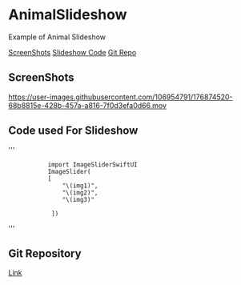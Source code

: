 # AnimalSlideshow

Example of Animal Slideshow

[ScreenShots](#ScreenShots)
[Slideshow Code](#Code-used-For-Slideshow)
[Git Repo](#Git-Repository)

## ScreenShots



https://user-images.githubusercontent.com/106954791/176874520-68b8815e-428b-457a-a816-7f0d3efa0d66.mov



## Code used For Slideshow

'''

               import ImageSliderSwiftUI
               ImageSlider(
               [
                   "\(img1)",
                   "\(img2)",
                   "\(img3)"

                ])
                             
                                                      
'''


## Git Repository
[Link](https://github.com/zvonicek/ImageSlideshow.git)
